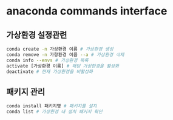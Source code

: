 # anaconda commands interface

## 가상환경 설정관련
```bash
conda create -n 가상환경 이름 # 가상환경 생성
conda remove -n 가항환경 이름 --a # 가상환경 삭제
conda info --envs # 가상환경 목록
activate [가상환경 이름] # 해당 가상환경을 활성화
deactivate # 현재 가상환경을 비활성화
```

## 패키지 관리
```bash
conda install 패키지명 # 패키지를 설치
conda list # 가상환경 내 설치 패키지 확인
```